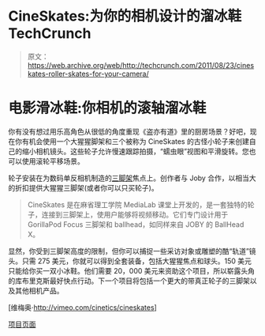 # CineSkates:为你的相机设计的溜冰鞋 TechCrunch

> 原文：<https://web.archive.org/web/http://techcrunch.com/2011/08/23/cineskates-roller-skates-for-your-camera/>

# 电影滑冰鞋:你相机的滚轴溜冰鞋

你有没有想过用乐高角色从很低的角度重现《盗亦有道》里的厨房场景？好吧，现在你有机会使用一个大猩猩脚架和三个被称为 CineSkates 的古怪小轮子来创建自己的缩小相机镜头。这些轮子允许慢速跟踪拍摄，“蠕虫眼”视图和平滑旋转。您也可以使用滚轮平移场景。

轮子安装在为数码单反相机制造的[三脚架](https://web.archive.org/web/20230205025645/http://joby.com/store/gorillapod/focus)焦点上。创作者与 Joby 合作，以相当大的折扣提供大猩猩三脚架(或者你可以只买轮子)。

> CineSkates 是在麻省理工学院 MediaLab 课堂上开发的，是一套独特的轮子，连接到三脚架上，使用户能够将视频移动。它们专门设计用于 GorillaPod Focus 三脚架和 ballhead，如同样来自 JOBY 的 BallHead X。

显然，你受到三脚架高度的限制，但你可以捕捉一些采访对象或雕塑的酷“轨道”镜头。只需 275 美元，你就可以得到全套装备，包括大猩猩焦点和球头。150 美元只能给你买一双小冰鞋。他们需要 20，000 美元来资助这个项目，所以崭露头角的库布里克斯最好快点行动。下一个项目将包括一个更大的带真正轮子的三脚架以及其他相机产品。

[维梅奥·http://vimeo.com/cinetics/cineskates]

[项目页面](https://web.archive.org/web/20230205025645/http://kck.st/oofJ2F)